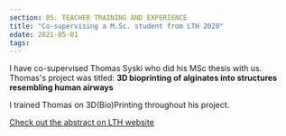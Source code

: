 ```yaml
---
section: 05. TEACHER TRAINING AND EXPERIENCE
title: "Co-supervising a M.Sc. student from LTH 2020"
edate: 2021-05-01
tags:
---
```


I have co-supervised Thomas Syski who did his MSc thesis with us.
Thomas's project was titled: **3D bioprinting of alginates into structures resembling human airways**

I trained Thomas on 3D(Bio)Printing throughout his project.

[Check out the abstract on LTH website](https://bme.lth.se/fileadmin/biomedicalengineering/Examensarbeten/2113_Syski.pdf)